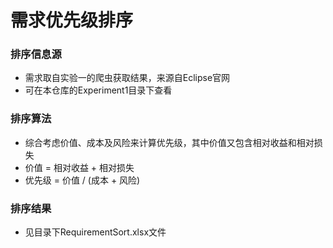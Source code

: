 # 需求优先级排序

### 排序信息源

- 需求取自实验一的爬虫获取结果，来源自Eclipse官网
- 可在本仓库的Experiment1目录下查看

### 排序算法

- 综合考虑价值、成本及风险来计算优先级，其中价值又包含相对收益和相对损失
- 价值 = 相对收益 + 相对损失
- 优先级 = 价值 / (成本 + 风险)

### 排序结果

- 见目录下RequirementSort.xlsx文件

